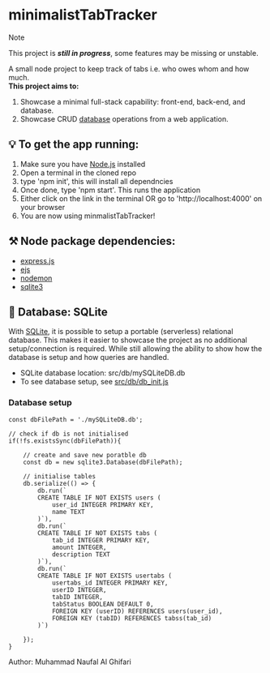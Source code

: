 # minimalistTabTracker
> [!NOTE]
> This project is ***still in progress***, some features may be missing or unstable.

A small node project to keep track of tabs i.e. who owes whom and how much.  
**This project aims to:**
1. Showcase a minimal full-stack capability: front-end, back-end, and database.
2. Showcase CRUD [database](https://github.com/NaufalGhifari/minimalistTabTracker#-database-sqlite) operations from a web application.

## 💡 To get the app running:
1. Make sure you have [Node.js](https://nodejs.org/en/) installed
2. Open a terminal in the cloned repo
3. type 'npm init', this will install all dependncies
4. Once done, type 'npm start'. This runs the application
5. Either click on the link in the terminal OR go to 'http://localhost:4000' on your browser
6. You are now using minmalistTabTracker!

## ⚒️ Node package dependencies:
- [express.js](https://expressjs.com/)
- [ejs](https://ejs.co/)
- [nodemon](https://nodemon.io/)
- [sqlite3](https://docs.python.org/3/library/sqlite3.html)

## 💽 Database: SQLite 
With [SQLite](https://www.sqlite.org/index.html), it is possible to setup a portable (serverless) relational database. This makes it easier to showcase the project as no additional setup/connection is required. While still allowing the ability to show how the database is setup and how queries are handled. 
- SQLite database location: src/db/mySQLiteDB.db
- To see database setup, see [src/db/db_init.js](src/db/db_init.js)

### Database setup
```
const dbFilePath = './mySQLiteDB.db';

// check if db is not initialised
if(!fs.existsSync(dbFilePath)){
    
    // create and save new poratble db
    const db = new sqlite3.Database(dbFilePath);

    // initialise tables
    db.serialize(() => {
        db.run(`
        CREATE TABLE IF NOT EXISTS users (
            user_id INTEGER PRIMARY KEY,
            name TEXT
        )`),
        db.run(`
        CREATE TABLE IF NOT EXISTS tabs (
            tab_id INTEGER PRIMARY KEY,
            amount INTEGER,
            description TEXT
        )`),
        db.run(`
        CREATE TABLE IF NOT EXISTS usertabs (
            usertabs_id INTEGER PRIMARY KEY,
            userID INTEGER,
            tabID INTEGER,
            tabStatus BOOLEAN DEFAULT 0,
            FOREIGN KEY (userID) REFERENCES users(user_id),
            FOREIGN KEY (tabID) REFERENCES tabss(tab_id)
        )`)

    });
}
```

Author: Muhammad Naufal Al Ghifari
